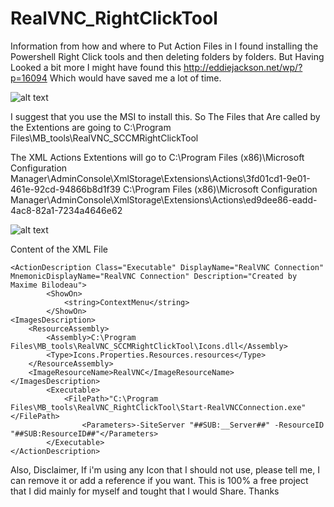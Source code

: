 # RealVNC_RightClickTool

Information from how and where to Put Action Files in I found installing the Powershell Right Click tools and then deleting folders by folders. But Having Looked a bit more I might have found this http://eddiejackson.net/wp/?p=16094
Which would have saved me a lot of time.

![alt text](https://i.imgur.com/oudOVwv.png)

I suggest that you use the MSI to install this.
So The Files that Are called by the Extentions are going to
C:\Program Files\MB_tools\RealVNC_SCCMRightClickTool


The XML Actions Extentions will go to 
C:\Program Files (x86)\Microsoft Configuration Manager\AdminConsole\XmlStorage\Extensions\Actions\3fd01cd1-9e01-461e-92cd-94866b8d1f39
C:\Program Files (x86)\Microsoft Configuration Manager\AdminConsole\XmlStorage\Extensions\Actions\ed9dee86-eadd-4ac8-82a1-7234a4646e62

![alt text](https://i.imgur.com/tWD2EER.png)

Content of the XML File
```
<ActionDescription Class="Executable" DisplayName="RealVNC Connection" MnemonicDisplayName="RealVNC Connection" Description="Created by Maxime Bilodeau">
		<ShowOn>
			<string>ContextMenu</string>
		</ShowOn>
<ImagesDescription>
	<ResourceAssembly>
		<Assembly>C:\Program Files\MB_tools\RealVNC_SCCMRightClickTool\Icons.dll</Assembly>
		<Type>Icons.Properties.Resources.resources</Type>
	</ResourceAssembly>
	<ImageResourceName>RealVNC</ImageResourceName>
</ImagesDescription>
		<Executable>
			<FilePath>"C:\Program Files\MB_tools\RealVNC_RightClickTool\Start-RealVNCConnection.exe"</FilePath>
			    <Parameters>-SiteServer "##SUB:__Server##" -ResourceID "##SUB:ResourceID##"</Parameters>
		</Executable>
</ActionDescription>

```

Also, Disclaimer,
If i'm using any Icon that I should not use, please tell me,
I can remove it or add a reference if you want. This is 100% a free project that I did mainly for myself and tought that I would Share.
Thanks
